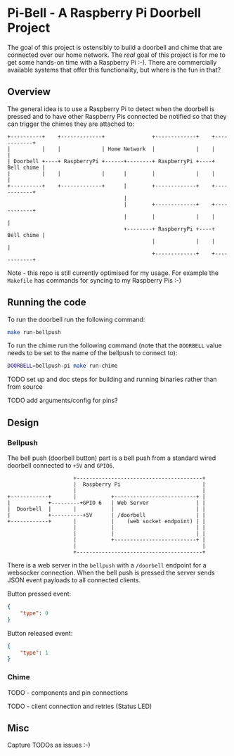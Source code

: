 # Pi-Bell - A Raspberry Pi Doorbell Project

The goal of this project is ostensibly to build a doorbell and chime that are connected over our home network. The _real_ goal of this project is for me to get some hands-on time with a Raspberry Pi :-). There are commercially available systems that offer this functionality, but where is the fun in that?

## Overview

The general idea is to use a Raspberry Pi to detect when the doorbell is pressed and to have other Raspberry Pis connected be notified so that they can trigger the chimes they are attached to:

```asciiart
+----------+    +-------------+               +-------------+    +------------+
|          |    |             | Home Network  |             |    |            |
| Doorbell +----+ RaspberryPi +------+--------+ RaspberryPi +----+ Bell chime |
|          |    |             |      |        |             |    |            |
+----------+    +-------------+      |        +-------------+    +------------+
                                     |
                                     |        +-------------+    +------------+
                                     |        |             |    |            |
                                     +--------+ RaspberryPi +----+ Bell chime |
                                              |             |    |            |
                                              +-------------+    +------------+
```

Note - this repo is still currently optimised for my usage. For example the `Makefile` has commands for syncing to my Raspberry Pis :-)

## Running the code

To run the doorbell run the following command:

```bash
make run-bellpush
```

To run the chime run the following command (note that the `DOORBELL` value needs to be set to the name of the bellpush to connect to):

```bash
DOORBELL=bellpush-pi make run-chime
```

TODO set up and doc steps for building and running binaries rather than from source

TODO add arguments/config for pins?

## Design

### Bellpush

The bell push (doorbell button) part is a bell push from a standard wired doorbell connected to `+5V` and `GPIO6`.

```asciiart
                     +----------------------------------------+
                     |  Raspberry Pi                          |
                     |                                        |
+------------+       |           +--------------------------+ |
|            +---------+GPIO 6   | Web Server               | |
|  Doorbell  |       |           |                          | |
|            +----------+5V      | /doorbell                | |
+------------+       |           |    (web socket endpoint) | |
                     |           |                          | |
                     |           |                          | |
                     |           +--------------------------+ |
                     |                                        |
                     +----------------------------------------+
```

There is a web server in the `bellpush` with a `/doorbell` endpoint for a websocker connection. When the bell push is pressed the server sends JSON event payloads to all connected clients.

Button pressed event:

```json
{
    "type": 0
}
```

Button released event:

```json
{
    "type": 1
}
```

### Chime

TODO - components and pin connections

TODO - client connection and retries (Status LED)

## Misc

Capture TODOs as issues :-)
